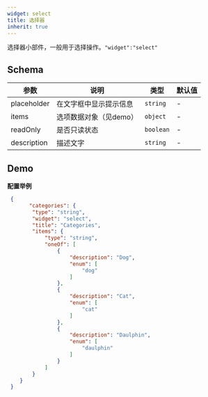 ```yaml
---
widget: select
title: 选择器
inherit: true
---
```


选择器小部件，一般用于选择操作。`"widget":"select"`


## Schema

参数 | 说明 | 类型 | 默认值
----|------|-----|------
placeholder | 在文字框中显示提示信息  | `string` | -
items | 选项数据对象（见demo）  | `object` | -
readOnly | 是否只读状态  | `boolean` | -
description | 描述文字 | `string` | - 

## Demo

**配置举例**

```json
 {
       "categories": {
        "type": "string",
        "widget": "select",
        "title": "Categories",
        "items": {
            "type": "string",
            "oneOf": [
                {
                    "description": "Dog",
                    "enum": [
                        "dog"
                    ]
                },
                {
                    "description": "Cat",
                    "enum": [
                        "cat"
                    ]
                },
                {
                    "description": "Daulphin",
                    "enum": [
                        "daulphin"
                    ]
                }
            ]
        }
    }
 }
```
